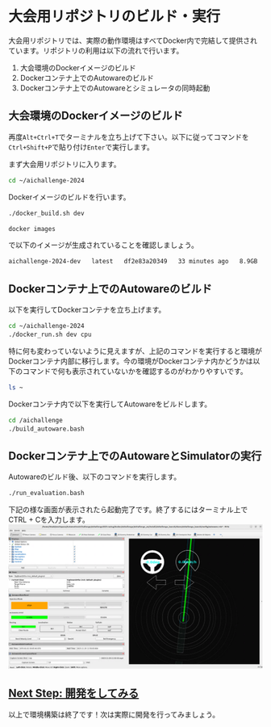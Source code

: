 # 大会用リポジトリのビルド・実行

大会用リポジトリでは、実際の動作環境はすべてDocker内で完結して提供されています。リポジトリの利用は以下の流れで行います。

1. 大会環境のDockerイメージのビルド
2. Dockerコンテナ上でのAutowareのビルド
3. Dockerコンテナ上でのAutowareとシミュレータの同時起動

## 大会環境のDockerイメージのビルド

再度`Alt+Ctrl+T`でターミナルを立ち上げて下さい。以下に従ってコマンドを`Ctrl+Shift+P`で貼り付け`Enter`で実行します。

まず大会用リポジトリに入ります。

```bash
cd ~/aichallenge-2024
```

Dockerイメージのビルドを行います。

```bash
./docker_build.sh dev
```

```bash
docker images
```

で以下のイメージが生成されていることを確認しましょう。

```txt
aichallenge-2024-dev   latest   df2e83a20349   33 minutes ago   8.9GB
```

## Dockerコンテナ上でのAutowareのビルド

以下を実行してDockerコンテナを立ち上げます。

```bash
cd ~/aichallenge-2024
./docker_run.sh dev cpu
```

特に何も変わっていないように見えますが、上記のコマンドを実行すると環境がDockerコンテナ内部に移行します。今の環境がDockerコンテナ内かどうかは以下のコマンドで何も表示されていないかを確認するのがわかりやすいです。

```bash
ls ~
```

Dockerコンテナ内で以下を実行してAutowareをビルドします。

```bash
cd /aichallenge
./build_autoware.bash
```

## Dockerコンテナ上でのAutowareとSimulatorの実行

Autowareのビルド後、以下のコマンドを実行します。

```bash
./run_evaluation.bash
```

下記の様な画面が表示されたら起動完了です。終了するにはターミナル上でCTRL + Cを入力します。
![autoware](./images/autoware.png)

## [Next Step: 開発をしてみる](../development/workspace-usage.ja.md)

以上で環境構築は終了です！次は実際に開発を行ってみましょう。
